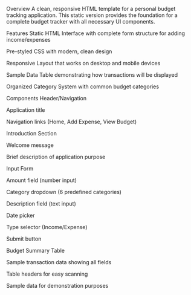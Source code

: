 Overview
A clean, responsive HTML template for a personal budget tracking application. This static version provides the foundation for a complete budget tracker with all necessary UI components.

Features
Static HTML Interface with complete form structure for adding income/expenses

Pre-styled CSS with modern, clean design

Responsive Layout that works on desktop and mobile devices

Sample Data Table demonstrating how transactions will be displayed

Organized Category System with common budget categories

Components
Header/Navigation

Application title

Navigation links (Home, Add Expense, View Budget)

Introduction Section

Welcome message

Brief description of application purpose

Input Form

Amount field (number input)

Category dropdown (6 predefined categories)

Description field (text input)

Date picker

Type selector (Income/Expense)

Submit button

Budget Summary Table

Sample transaction data showing all fields

Table headers for easy scanning

Sample data for demonstration purposes
